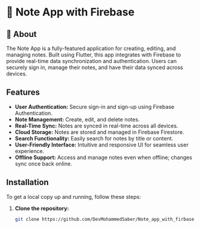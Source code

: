 # 📓 Note App with Firebase

## 🚀 About

The Note App is a fully-featured application for creating, editing, and managing notes. Built using Flutter, this app integrates with Firebase to provide real-time data synchronization and authentication. Users can securely sign in, manage their notes, and have their data synced across devices.

## Features

- **User Authentication:** Secure sign-in and sign-up using Firebase Authentication.
- **Note Management:** Create, edit, and delete notes.
- **Real-Time Sync:** Notes are synced in real-time across all devices.
- **Cloud Storage:** Notes are stored and managed in Firebase Firestore.
- **Search Functionality:** Easily search for notes by title or content.
- **User-Friendly Interface:** Intuitive and responsive UI for seamless user experience.
- **Offline Support:** Access and manage notes even when offline; changes sync once back online.

## Installation

To get a local copy up and running, follow these steps:

1. **Clone the repository:**

   ```bash
   git clone https://github.com/DevMohammedSaber/Note_app_with_firbase
